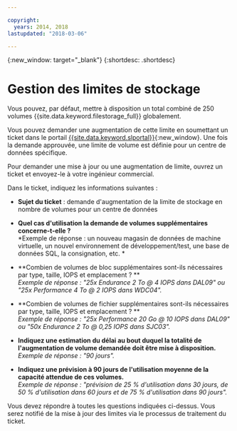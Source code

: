 ```yaml
---

copyright:
  years: 2014, 2018
lastupdated: "2018-03-06"

---
```

{:new_window: target="_blank"}
{:shortdesc: .shortdesc}

# Gestion des limites de stockage

Vous pouvez, par défaut, mettre à disposition un total combiné de 250 volumes {{site.data.keyword.filestorage_full}} globalement. 

Vous pouvez demander une augmentation de cette limite en soumettant un ticket dans le portail [{{site.data.keyword.slportal}}](https://control.softlayer.com/){:new_window}. Une fois la demande approuvée, une limite de volume est définie pour un centre de données spécifique.   

Pour demander une mise à jour ou une augmentation de limite, ouvrez un ticket et envoyez-le à votre ingénieur commercial. 

Dans le ticket, indiquez les informations suivantes :

- **Sujet du ticket** : demande d'augmentation de la limite de stockage en nombre de volumes pour un centre de données 

- **Quel cas d'utilisation la demande de volumes supplémentaires concerne-t-elle ?** <br />
*Exemple de réponse : un nouveau magasin de données de machine virtuelle, un nouvel environnement de développement/test, une base de données SQL, la consignation, etc. *

- **Combien de volumes de bloc supplémentaires sont-ils nécessaires par type, taille, IOPS et emplacement ? ** <br />
*Exemple de réponse : "25x Endurance 2 To @ 4 IOPS dans DAL09" ou "25x Performance 4 To @ 2 IOPS dans WDC04".*

- **Combien de volumes de fichier supplémentaires sont-ils nécessaires par type, taille, IOPS et emplacement ? ** <br />
*Exemple de réponse : "25x Performance 20 Go @ 10 IOPS dans DAL09" ou "50x Endurance 2 To @ 0,25 IOPS dans SJC03".*
 
- **Indiquez une estimation du délai au bout duquel la totalité de l'augmentation de volume demandée doit être mise à disposition.** <br />
 *Exemple de réponse : "90 jours".*

- **Indiquez une prévision à 90 jours de l'utilisation moyenne de la capacité attendue de ces volumes.** <br />
*Exemple de réponse : "prévision de 25 % d'utilisation dans 30 jours, de 50 % d'utilisation dans 60 jours et de 75 % d'utilisation dans 90 jours".*

Vous devez répondre à toutes les questions indiquées ci-dessus. Vous serez notifié de la mise à jour des limites via le processus de traitement du ticket. 
